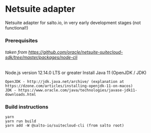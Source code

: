 # Netsuite adapter

Netsuite adapter for salto.io, in very early development stages (not functional!)


### Prerequisites
###### taken from https://github.com/oracle/netsuite-suitecloud-sdk/tree/master/packages/node-cli

Node.js version 12.14.0 LTS or greater
Install Java 11 (OpenJDK / JDK)
```
OpenJDK - http://jdk.java.net/archive/ (explanation at https://dzone.com/articles/installing-openjdk-11-on-macos)
JDK - https://www.oracle.com/java/technologies/javase-jdk11-downloads.html
```

### Build instructions
```
yarn
yarn run build
yarn add -W @salto-io/suitecloud-cli (from salto root)
```
